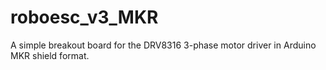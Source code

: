 # roboesc_v3_MKR

A simple breakout board for the DRV8316 3-phase motor driver in Arduino MKR shield format.

